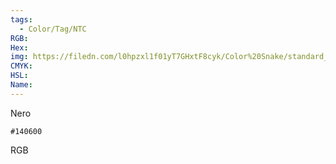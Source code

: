 ```yaml
---
tags:
  - Color/Tag/NTC
RGB:
Hex:
img: https://filedn.com/l0hpzxl1f01yT7GHxtF8cyk/Color%20Snake/standard_csv_to_svg/%23/140600.svg
CMYK:
HSL:
Name:
---
```

Nero
```palette
#140600
```
RGB

